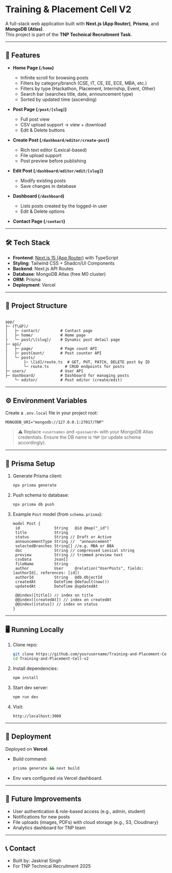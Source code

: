 
# Training & Placement Cell V2

A full-stack web application built with **Next.js (App Router)**, **Prisma**, and **MongoDB (Atlas)**.  
This project is part of the **TNP Technical Recruitment Task**.  

---

## 🚀 Features

- **Home Page (`/home`)**
  - Infinite scroll for browsing posts
  - Filters by category/branch (CSE, IT, CE, EE, ECE, MBA, etc.)
  - Filters by type (Hackathon, Placement, Internship, Event, Other)
  - Search bar (searches title, date, announcement type)
  - Sorted by updated time (ascending)

- **Post Page (`/post/[slug]`)**
  - Full post view
  - CSV upload support → view + download
  - Edit & Delete buttons

- **Create Post (`/dashboard/editor/create-post`)**
  - Rich text editor (Lexical-based)
  - File upload support
  - Post preview before publishing

- **Edit Post (`/dashboard/editor/edit/[slug]`)**
  - Modify existing posts
  - Save changes in database

- **Dashboard (`/dashboard`)**
  - Lists posts created by the logged-in user
  - Edit & Delete options

- **Contact Page (`/contact`)**

---

## 🛠️ Tech Stack

- **Frontend**: [Next.js 15 (App Router)](https://nextjs.org/) with TypeScript  
- **Styling**: Tailwind CSS + Shadcn/UI Components  
- **Backend**: Next.js API Routes  
- **Database**: MongoDB Atlas (free M0 cluster)  
- **ORM**: Prisma  
- **Deployment**: Vercel  

---

## 📂 Project Structure

```

app/
├─ (T\&P)/
│   ├─ contact/         # Contact page
│   ├─ home/            # Home page
├   └─ post/\[slug]/    # Dynamic post detail page
├─ api/
│   ├─ page/            # Page count API
│   ├─ postCount/       # Post counter API
│   └─ posts/
│       ├─ \[id]/route.ts  # GET, PUT, PATCH, DELETE post by ID
│       └─ route.ts       # CRUD endpoints for posts
├─ users/               # User API
├─ dashboard/           # Dashboard for managing posts
    └─ editor/          # Post editor (create/edit)

````

---

## ⚙️ Environment Variables

Create a `.env.local` file in your project root:

```env
MONGODB_URI="mongodb://127.0.0.1:27017/TNP"
````

> ⚠️ Replace `<username>` and `<password>` with your MongoDB Atlas credentials.
> Ensure the DB name is `TNP` (or update schema accordingly).

---

## 🔧 Prisma Setup

1. Generate Prisma client:

   ```bash
   npx prisma generate
   ```

2. Push schema to database:

   ```bash
   npx prisma db push
   ```

3. Example `Post` model (from `schema.prisma`):

   ```prisma
   model Post {
    id               String   @id @map("_id")
    title            String
    status           String // Draft or Active  
    announcementType String //  "announcement" 
    selectedBranches String[] //e.g. MBA or BBA 
    doc              String // compressed Lexical string
    preview          String // trimmed preview text
    csvData          Json[]
    fileName         String
    author           User     @relation("UserPosts", fields: [authorId], references: [id])
    authorId         String   @db.ObjectId
    createdAt        DateTime @default(now())
    updatedAt        DateTime @updatedAt

    @@index([title]) // index on title
    @@index([createdAt]) // index on createdAt
    @@index([status]) // index on status
   }
   ```

---

## 🖥️ Running Locally

1. Clone repo:

   ```bash
   git clone https://github.com/yourusername/Training-and-Placement-Cell-v2.git
   cd Training-and-Placement-Cell-v2
   ```

2. Install dependencies:

   ```bash
   npm install
   ```

3. Start dev server:

   ```bash
   npm run dev
   ```

4. Visit:

   ```
   http://localhost:3000
   ```

---

## 🚀 Deployment

Deployed on **Vercel**.

* Build command:

  ```bash
  prisma generate && next build
  ```
* Env vars configured via Vercel dashboard.

---

## 🔮 Future Improvements

* User authentication & role-based access (e.g., admin, student)
* Notifications for new posts
* File uploads (images, PDFs) with cloud storage (e.g., S3, Cloudinary)
* Analytics dashboard for TNP team

---

## 📞 Contact

* Built by: Jaskirat Singh
* For TNP Technical Recruitment 2025


